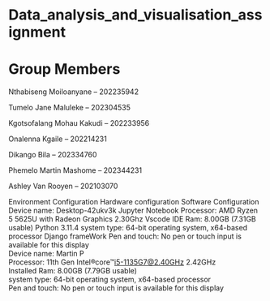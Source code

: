# Data_analysis_and_visualisation_assignment

# Group Members
Nthabiseng Moiloanyane – 202235942

Tumelo Jane Maluleke – 202304535

Kgotsofalang Mohau Kakudi – 202233956

Onalenna Kgaile – 202214231 

Dikango Bila – 202334760

Phemelo Martin Mashome – 202344231

Ashley Van Rooyen – 202103070   

Environment Configuration 
Hardware configuration	Software Configuration
Device name: Desktop-42ukv3k	Jupyter Notebook
Processor: AMD Ryzen 5 5625U with Radeon Graphics 2.30Ghz	Vscode IDE
Ram: 8.00GB (7.31GB usable)	Python 3.11.4
system type: 64-bit operating system, x64-based processor 	Django frameWork
Pen and touch: No pen or touch input is available for this display	
Device name: Martin P	
Processor: 11th Gen Intel®core™i5-1135G7@2.40GHz 2.42GHz	
Installed Ram: 8.00GB (7.79GB usable)	
system type: 64-bit operating system, x64-based processor 	
Pen and touch: No pen or touch input is available for this display	


